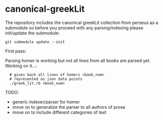 # canonical-greekLit

The repository includes the canonical greekLit collection from perseus
as a submodule so before you proceed with any parsing/indexing please
init/update the submodule:

```
git submodule update --init
```

First pass:

Parsing homer is working but not all lines from all books are parsed
yet. Working on it...:

```
  # gives back all lines of homers <book_num>
  # represented as json data points
  ./greek_lit.rb <book_num>
```

TODO:

- generic indexer/parser for homer
- move on to generalize the parser to all authors of prose
- move on to include different categories of text
